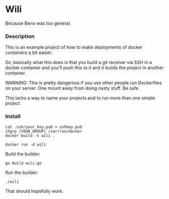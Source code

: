 # Wili

Because Beno was too general.

### Description

This is an example project of how to make deployments of docker containers a
bit easier.

So, basically what this does is that you build a git receiver via SSH in a
docker container and you'll push this to it and it builds the project in
another container.

WARNING: This is pretty dangerous if you use other people run Dockerfiles on
your server. One mount away from doing nasty stuff. Be safe.

This lacks a way to name your projects and to run more than one simple
project.

### Install

    cat .ssh/your_key.pub > sshkey.pub
    chgrp [YOUR_GROUP] /var/run/docker
    docker build -t wili .

    docker run -d wili

Build the builder:

    go build wili.go

Run the builder:

    ./wili

That should hopefully work.
